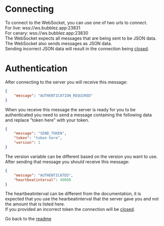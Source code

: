 # Connecting
To connect to the WebSocket, you can use one of two urls to connect.  
For live: wss://ws.bubblez.app:23831  
For canary: wss://ws.bubblez.app:23830  
The WebSocket expects all messages that are being sent to be JSON data.  
The WebSocket also sends messages as JSON data.  
Sending incorrect JSON data will result in the connection being [closed](https://github.com/ProjectBubblez/documentation/blob/main/docs/websockets/CLOSECODES.md).

# Authentication
After connecting to the server you will receive this message:
```JSON
{
    "message": "AUTHENTICATION_REQUIRED"
}
```
When you receive this message the server is ready for you to be authenticated you need to send a message containing the following data and replace "token here" with your token.
```JSON
{
    "message": "SEND_TOKEN",
    "token": "token here",
    "version": 1
}
```
The version variable can be different based on the version you want to use.  
After sending that message you should receive this message:
```JSON
{
    "message": "AUTHENTICATED",
    "heartbeatinterval": 40000
}
```
The heartbeatinterval can be different from the documentation, it is expected that you use the hearbeatinterval that the server gave you and not the amount that is listed here.  
If you provided an incorrect token the connection will be [closed](https://github.com/ProjectBubblez/documentation/blob/main/docs/websockets/CLOSECODES.md).  
  
Go back to the [readme](https://github.com/ProjectBubblez/documentation/blob/main/docs/websockets/README.md)